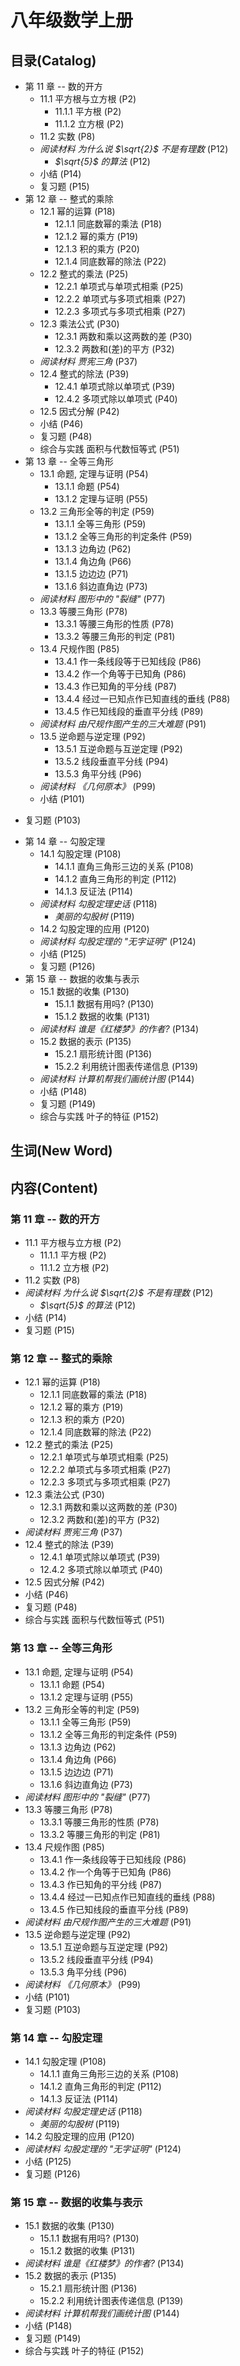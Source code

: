# 八年级数学上册


## 目录(Catalog)
- 第 11 章 -- 数的开方
    + 11.1 平方根与立方根 (P2)
        - 11.1.1 平方根 (P2)
        - 11.1.2 立方根 (P2)
    + 11.2 实数 (P8)
    + *阅读材料 为什么说 $\sqrt{2}$ 不是有理数* (P12)
        - *$\sqrt{5}$ 的算法* (P12)
    + 小结 (P14)
    + 复习题 (P15)
- 第 12 章 -- 整式的乘除
    + 12.1 幂的运算 (P18)
        - 12.1.1 同底数幂的乘法 (P18)
        - 12.1.2 幂的乘方 (P19)
        - 12.1.3 积的乘方 (P20)
        - 12.1.4 同底数幂的除法 (P22)
    + 12.2 整式的乘法 (P25)
        - 12.2.1 单项式与单项式相乘 (P25)
        - 12.2.2 单项式与多项式相乘 (P27)
        - 12.2.3 多项式与多项式相乘 (P27)
    + 12.3 乘法公式 (P30)
        - 12.3.1 两数和乘以这两数的差 (P30)
        - 12.3.2 两数和(差)的平方 (P32)
    + *阅读材料 贾宪三角* (P37)
    + 12.4 整式的除法 (P39)
        - 12.4.1 单项式除以单项式 (P39)
        - 12.4.2 多项式除以单项式 (P40)
    + 12.5 因式分解 (P42)
    + 小结 (P46)
    + 复习题 (P48)
    + 综合与实践 面积与代数恒等式 (P51)
- 第 13 章 -- 全等三角形
    + 13.1 命题, 定理与证明 (P54)
        - 13.1.1 命题 (P54)
        - 13.1.2 定理与证明 (P55)
    + 13.2 三角形全等的判定 (P59)
        - 13.1.1 全等三角形 (P59)
        - 13.1.2 全等三角形的判定条件 (P59)
        - 13.1.3 边角边 (P62)
        - 13.1.4 角边角 (P66)
        - 13.1.5 边边边 (P71)
        - 13.1.6 斜边直角边 (P73)
    + *阅读材料 图形中的 "裂缝"* (P77)
    + 13.3 等腰三角形 (P78)
        - 13.3.1 等腰三角形的性质 (P78)
        - 13.3.2 等腰三角形的判定 (P81)
    + 13.4 尺规作图 (P85)
        - 13.4.1 作一条线段等于已知线段 (P86) 
        - 13.4.2 作一个角等于已知角 (P86)
        - 13.4.3 作已知角的平分线 (P87)
        - 13.4.4 经过一已知点作已知直线的垂线 (P88)
        - 13.4.5 作已知线段的垂直平分线 (P89)
    + *阅读材料 由尺规作图产生的三大难题* (P91)
    + 13.5 逆命题与逆定理 (P92)
        - 13.5.1 互逆命题与互逆定理 (P92)
        - 13.5.2 线段垂直平分线 (P94)
        - 13.5.3 角平分线 (P96)
    + *阅读材料 《几何原本》* (P99)
    + 小结 (P101)
 + 复习题 (P103)
- 第 14 章 -- 勾股定理
    + 14.1 勾股定理 (P108)
        - 14.1.1 直角三角形三边的关系 (P108)
        - 14.1.2 直角三角形的判定 (P112)
        - 14.1.3 反证法 (P114)
    + *阅读材料 勾股定理史话* (P118)
        - *美丽的勾股树* (P119)
    + 14.2 勾股定理的应用 (P120)
    + *阅读材料 勾股定理的 "无字证明"* (P124)
    + 小结 (P125)
    + 复习题 (P126)
- 第 15 章 -- 数据的收集与表示
    + 15.1 数据的收集 (P130)
        - 15.1.1 数据有用吗? (P130)
        - 15.1.2 数据的收集 (P131)
    + *阅读材料 谁是《红楼梦》的作者?* (P134)
    + 15.2 数据的表示 (P135)
        - 15.2.1 扇形统计图 (P136)
        - 15.2.2 利用统计图表传递信息 (P139)
    + *阅读材料 计算机帮我们画统计图* (P144)
    + 小结 (P148)
    + 复习题 (P149)
    + 综合与实践 叶子的特征 (P152)



## 生词(New Word)




## 内容(Content)
### 第 11 章 -- 数的开方
- 11.1 平方根与立方根 (P2)
    + 11.1.1 平方根 (P2)
    + 11.1.2 立方根 (P2)
- 11.2 实数 (P8)
- *阅读材料 为什么说 $\sqrt{2}$ 不是有理数* (P12)
    + *$\sqrt{5}$ 的算法* (P12)
- 小结 (P14)
- 复习题 (P15)
### 第 12 章 -- 整式的乘除
- 12.1 幂的运算 (P18)
    + 12.1.1 同底数幂的乘法 (P18)
    + 12.1.2 幂的乘方 (P19)
    + 12.1.3 积的乘方 (P20)
    + 12.1.4 同底数幂的除法 (P22)
- 12.2 整式的乘法 (P25)
    + 12.2.1 单项式与单项式相乘 (P25)
    + 12.2.2 单项式与多项式相乘 (P27)
    + 12.2.3 多项式与多项式相乘 (P27)
- 12.3 乘法公式 (P30)
    + 12.3.1 两数和乘以这两数的差 (P30)
    + 12.3.2 两数和(差)的平方 (P32)
- *阅读材料 贾宪三角* (P37)
- 12.4 整式的除法 (P39)
    + 12.4.1 单项式除以单项式 (P39)
    + 12.4.2 多项式除以单项式 (P40)
- 12.5 因式分解 (P42)
- 小结 (P46)
- 复习题 (P48)
- 综合与实践 面积与代数恒等式 (P51)
### 第 13 章 -- 全等三角形
- 13.1 命题, 定理与证明 (P54)
    + 13.1.1 命题 (P54)
    + 13.1.2 定理与证明 (P55)
- 13.2 三角形全等的判定 (P59)
    + 13.1.1 全等三角形 (P59)
    + 13.1.2 全等三角形的判定条件 (P59)
    + 13.1.3 边角边 (P62)
    + 13.1.4 角边角 (P66)
    + 13.1.5 边边边 (P71)
    + 13.1.6 斜边直角边 (P73)
- *阅读材料 图形中的 "裂缝"* (P77)
- 13.3 等腰三角形 (P78)
    + 13.3.1 等腰三角形的性质 (P78)
    + 13.3.2 等腰三角形的判定 (P81)
- 13.4 尺规作图 (P85)
    + 13.4.1 作一条线段等于已知线段 (P86) 
    + 13.4.2 作一个角等于已知角 (P86)
    + 13.4.3 作已知角的平分线 (P87)
    + 13.4.4 经过一已知点作已知直线的垂线 (P88)
    + 13.4.5 作已知线段的垂直平分线 (P89)
- *阅读材料 由尺规作图产生的三大难题* (P91)
- 13.5 逆命题与逆定理 (P92)
    + 13.5.1 互逆命题与互逆定理 (P92)
    + 13.5.2 线段垂直平分线 (P94)
    + 13.5.3 角平分线 (P96)
- *阅读材料 《几何原本》* (P99)
- 小结 (P101)
- 复习题 (P103)
### 第 14 章 -- 勾股定理
- 14.1 勾股定理 (P108)
    + 14.1.1 直角三角形三边的关系 (P108)
    + 14.1.2 直角三角形的判定 (P112)
    + 14.1.3 反证法 (P114)
- *阅读材料 勾股定理史话* (P118)
    + *美丽的勾股树* (P119)
- 14.2 勾股定理的应用 (P120)
- *阅读材料 勾股定理的 "无字证明"* (P124)
- 小结 (P125)
- 复习题 (P126)
### 第 15 章 -- 数据的收集与表示
- 15.1 数据的收集 (P130)
    + 15.1.1 数据有用吗? (P130)
    + 15.1.2 数据的收集 (P131)
- *阅读材料 谁是《红楼梦》的作者?* (P134)
- 15.2 数据的表示 (P135)
    + 15.2.1 扇形统计图 (P136)
    + 15.2.2 利用统计图表传递信息 (P139)
- *阅读材料 计算机帮我们画统计图* (P144)
- 小结 (P148)
- 复习题 (P149)
- 综合与实践 叶子的特征 (P152)